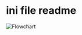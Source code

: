 ﻿# ini file readme
![Flowchart](https://github.com/user-attachments/assets/07e4b6a1-8aa8-4ae3-8fb0-1de1905c2247)
